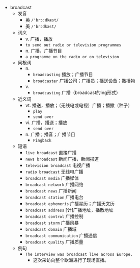 - broadcast
  - 发音
    - 英 `/'brɔːdkæst/`
    - 美 `/'brɔdkæst/`
  - 词义
    - v. 广播，播放
    - `to send out radio or television programmes`
    - n. 广播，广播节目
    - `a programme on the radio or on television`
  - 同根词
    - n.
      - `broadcasting` 播放；广播节目
      - `broadcaster` 广播公司；广播员；播送设备；撒播物
    - v.
      - `broadcasting` 广播（broadcast的ing形式）
  - 近义词
    - vt. 播送，播放；（无线电或电视）广播；播撒（种子）
      - `play`
      - `send over`
    - vi. 广播，播送；播放
      - `send over`
    - n. 广播；播音；广播节目
      - `Pingback`
  - 短语
    - `live broadcast` 直接广播 
    - `news broadcast` 新闻广播，新闻报道 
    - `television broadcast` 电视广播 
    - `radio broadcast` 无线电广播 
    - `broadcast media` 广播媒体 
    - `broadcast network` 广播网络 
    - `broadcast news` 广播新闻 
    - `broadcast station` 广播电台 
    - `broadcast ephemeris` 广播星历；广播天文历 
    - `broadcast address` [计]广播地址，播散地址 
    - `broadcast control` 广播控制 
    - `broadcast storm` 广播风暴 
    - `broadcast domain` 广播域 
    - `broadcast communication` 广播通信 
    - `broadcast quality` 广播质量 
  - 例句
    - `The interview was broadcast live across Europe.`
      - 这次采访向整个欧洲进行了现场直播。

